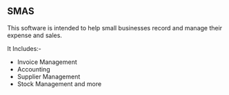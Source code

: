 ## SMAS

This software is intended to help small businesses record and manage their expense and sales.

It Includes:-
- Invoice Management
- Accounting
- Supplier Management
- Stock Management and more